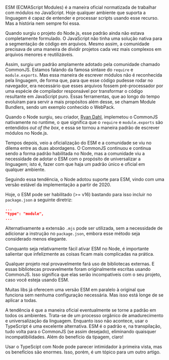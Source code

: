 ESM (ECMAScript Modules) é a maneira oficial normatizada de trabalhar com módulos no JavaScript. Hoje qualquer ambiente que suporta a linguagem é capaz de entender e processar scripts usando esse recurso. Mas a história nem sempre foi essa.

Quando surgiu o projeto do Node.js, esse padrão ainda não estava completamente formulado. O JavaScript não tinha uma solução nativa para a segmentação de código em arquivos. Mesmo assim, a comunidade precisava de uma maneira de dividir projetos cada vez mais complexos em arquivos menores e reutilizáveis.

Assim, surgiu um padrão amplamente adotado pela comunidade chamado CommonJS. Estamos falando da famosa sintaxe do `require` e `module.exports`. Mas essa maneira de escrever módulos não é reconhecida pela linguagem, de forma que, para que esse código pudesse rodar no navegador, era necessário que esses arquivos fossem pré-processador por uma espécie de compilador responsável por transformar o código resultante em JavaScript puro. Essas ferramentas, que ao longo do tempo evoluíram para servir a mais propósitos além desse, se chamam Module Bundlers, sendo um exemplo conhecido o WebPack.

Quando o Node surgiu, seu criador, [Ryan Dahl](https://en.wikipedia.org/wiki/Ryan_Dahl), implemetou o CommonJS nativamente no runtime, o que significa que o `require` e `module.exports` são entendidos _out of the box_, e essa se tornou a maneira padrão de escrever módulos no Node.js.

Tempos depois, veio a oficialização do ESM e a comunidade se viu no dilema entre as duas abordagens. O CommonJS continuou e continua sendo a forma padrão habilitada no Node, mas a comunidade viu a necessidade de adotar o ESM com o propósito de universalizar a linguagem; isto é, fazer com que haja um padrão único e oficial em qualquer ambiente.

Seguindo essa tendência, o Node adotou suporte para ESM, vindo com uma versão estável da implementação a partir de 2020.

Hoje, o ESM pode ser habilitado (>= v16) bastando para isso incluir no `package.json` a seguinte diretriz:

```json
...
"type": "module",
...
```

Alternativamente a extensão `.mjs` pode ser utilizada, sem a necessidade de adicionar a instrução no `package.json`, embora esse método seja considerado menos elegante.

Conquanto seja relativamente fácil ativar ESM no Node, é importante salientar que infelizmente as coisas ficam mais complicadas na prática.

Qualquer projeto real provavelmente fará uso de bibliotecas externas. E essas bibliotecas provavelmente foram originalmente escritas usando CommonJS. Isso significa que elas serão incompatíveis com o seu projeto, caso você esteja usando ESM.

Muitas libs já oferecem uma versão ESM em paralelo à original que funciona sem nenhuma configuração necessária. Mas isso está longe de se aplicar a todas.

A tendência é que a maneira oficial eventualmente se torne a padrão em todos os ambientes. Trata-se de um processo orgânico de amadurecimento e universalização da linguagem. Enquanto isso não acontece, usar o TypeScript é uma excelente alternativa. ESM é o padrão e, na transpilação, tudo volta para o CommonJS (se assim desejado), eliminando quaisquer incompatibilidades. Além do benefício da tipagem, claro!

Usar o TypeScipt com Node pode parecer intimidador à primeira vista, mas os benefícios são enormes. Isso, porém, é um tópico para um outro artigo.
